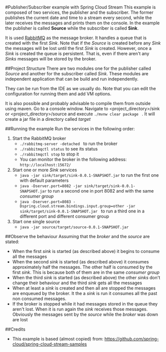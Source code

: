 #Publisher/Subscriber example with Spring Cloud Stream
This example is composed of two services, the publisher and the subscriber. The former publishes
the current date and time to a stream every second, while the later receives the messages and
prints them on the console. In the example the publisher is called **Source** while the 
subscriber is called **Sink**. 

It is used [RabbitMQ](https://www.rabbitmq.com) as the message broker. It handles a queue 
that is created with the first *Sink*. Note that if the *Source* is created before any *Sink*
 the messages will be lost until the first *Sink* is created. However, once a *Sink* is created
 the queue is persistent. That is, even if there aren't any *Sinks* messages will be stored
 by the broker.
 
##Project Structure
There are two modules one for the publisher called *Source* and another for the subscriber
called *Sink*. These modules are independent application that can be build and run independently.

They can be run from the IDE as we usually do. Note that you can edit the configuration for 
running them and add VM options.

It is also possible and probably advisable to compile them from outside using maven. Go to 
a console window. Navigate to <project_directory>/sink or <project_directory>/source and 
execute `./mvnw clear package `
. It will create a jar file in a directory called *target*

##Running the example
Run the services in the following order:
1. Start the RabbitMQ broker
    * `./rabbitmq-server -detached ` to run the broker
    * `./rabbitmqctl status` to see its status
    * `./rabbitmqctl stop` to stop it
    * You can monitor the broker in the following address: `http://localhost:15672/`
2. Start one or more *Sink* services
    * `java -jar sink/target/sink-0.0.1-SNAPSHOT.jar` to run the first one with default parameters
    * `java -Dserver.port=8082 -jar sink/target/sink-0.0.1-SNAPSHOT.jar` to run a second one
    in port 8082 and with the same *consumer group*
    * `java -Dserver.port=8083 -Dspring.cloud.stream.bindings.input.group=other -jar sink/target/sink-0.0.1-SNAPSHOT.jar
` to run a third one in a different port and different consumer group
3. Start one single source
    * `java -jar source/target/source-0.0.1-SNAPSHOT.jar
    `
    
##Observe the behaviour
Assuming that the *broker* and the *source* are stated:

* When the first *sink* is started  (as described above) it begins to consume all the messages
* When the second *sink* is started (as described above) it consumes approximately half the messages.
The other half is consumed by the first *sink*. This is because both of them are in the same *consumer
group*
* When the third *sink* is started (as described above) the other *sinks* don't change their
behaviour and the third *sink* gets all the messages
* When at least a *sink* is created and then all are stopped the messages are enqueued by the 
broker. It the a *sink* is run it consumes all the past non consumed messages.
* If the broker is stopped while it had messages stored in the queue they aren't lost. When it
is run again the *sink* receives those messages. Obviously the messages sent by the *source*
while the *broker* was down are lost

##Credits
* This example is based (almost copied) from: https://github.com/spring-cloud/spring-cloud-stream-samples






